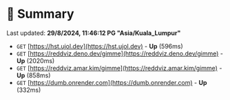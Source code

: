 # 📖 Summary
Last updated: **29/8/2024, 11:46:12 PG "Asia/Kuala_Lumpur"**

- `GET` [https://hst.ujol.dev](https://hst.ujol.dev) - **Up** (596ms)
- `GET` [https://reddviz.deno.dev/gimme](https://reddviz.deno.dev/gimme) - **Up** (2020ms)
- `GET` [https://reddviz.amar.kim/gimme](https://reddviz.amar.kim/gimme) - **Up** (858ms)
- `GET` [https://dumb.onrender.com](https://dumb.onrender.com) - **Up** (332ms)
